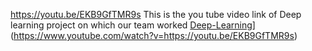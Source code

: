 https://youtu.be/EKB9GfTMR9s
This is the you tube video link  of Deep learning project on which our team worked 
[Deep-Learning](https://img.youtube.com/vi/https://youtu.be/EKB9GfTMR9s)](https://www.youtube.com/watch?v=https://youtu.be/EKB9GfTMR9s)
